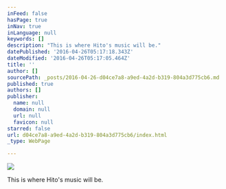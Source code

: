 ```yaml
---
inFeed: false
hasPage: true
inNav: true
inLanguage: null
keywords: []
description: "This is where Hito's music will be."
datePublished: '2016-04-26T05:17:18.343Z'
dateModified: '2016-04-26T05:17:05.464Z'
title: ''
author: []
sourcePath: _posts/2016-04-26-d04ce7a8-a9ed-4a2d-b319-804a3d775cb6.md
published: true
authors: []
publisher:
  name: null
  domain: null
  url: null
  favicon: null
starred: false
url: d04ce7a8-a9ed-4a2d-b319-804a3d775cb6/index.html
_type: WebPage

---
```

![](https://the-grid-user-content.s3-us-west-2.amazonaws.com/957e558e-e8c2-42a1-b4a7-c16d48568829.png)

This is where Hito's music will be.
